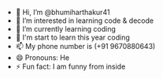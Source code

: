 - 👋 Hi, I’m @bhumiharthakur41
- 👀 I’m interested in learning code & decode
- 🌱 I’m currently learning coding
- 💞️ I'm start to learn this year coding
- 📫 My phone number is (+91 9670880643)
- 😄 Pronouns: He
- ⚡ Fun fact: I am funny from inside

<!---
bhumiharthakur41/bhumiharthakur41 is a ✨ special ✨ repository because its `README.md` (this file) appears on your GitHub profile.
You can click the Preview link to take a look at your changes.
--->
